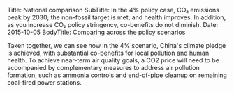 ﻿Title: National comparison
SubTitle: In the 4% policy case, CO₂ emissions peak by 2030; the non-fossil target is met; and health improves. In addition, as you increase CO₂ policy stringency, co-benefits do not diminish.
Date: 2015-10-05
BodyTitle: Comparing across the policy scenarios

Taken together, we can see how in the 4% scenario, China's climate pledge is
achieved, with substantial co-benefits for local pollution and human health.
To achieve near-term air quality goals, a CO2 price will need to be accompanied 
by complementary measures to address air pollution formation, such as ammonia 
controls and end-of-pipe cleanup on remaining coal-fired power stations.


